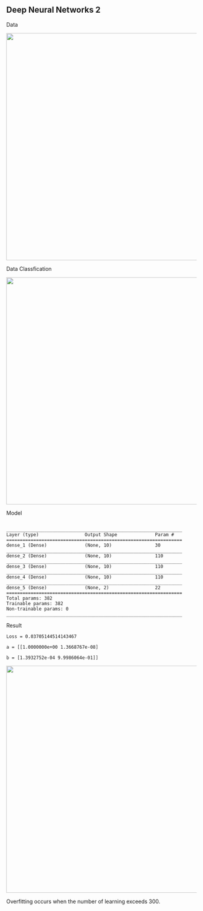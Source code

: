 ## Deep Neural Networks 2


Data

<img width=600 src="https://user-images.githubusercontent.com/44635266/62998620-10ab7a00-bea7-11e9-9fea-74a53c10a894.png">

Data Classfication

<img width=600 src="https://user-images.githubusercontent.com/44635266/62998622-11441080-bea7-11e9-9b16-5598177df375.png">

Model

```

_________________________________________________________________
Layer (type)                 Output Shape              Param #   
=================================================================
dense_1 (Dense)              (None, 10)                30        
_________________________________________________________________
dense_2 (Dense)              (None, 10)                110       
_________________________________________________________________
dense_3 (Dense)              (None, 10)                110       
_________________________________________________________________
dense_4 (Dense)              (None, 10)                110       
_________________________________________________________________
dense_5 (Dense)              (None, 2)                 22        
=================================================================
Total params: 382
Trainable params: 382
Non-trainable params: 0
_________________________________________________________________
```

Result
```
Loss = 0.03705144514143467

a = [[1.0000000e+00 1.3668767e-08]

b = [1.3932752e-04 9.9986064e-01]]
```

<img width=600 src="https://user-images.githubusercontent.com/44635266/62999347-1dc96880-bea9-11e9-992a-3216df608c91.png">

Overfitting occurs when the number of learning exceeds 300.